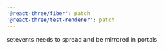 ```yaml
---
'@react-three/fiber': patch
'@react-three/test-renderer': patch
---
```


setevents needs to spread and be mirrored in portals
